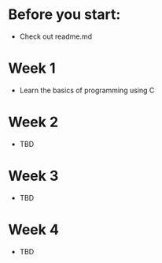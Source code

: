 # Before you start:
- Check out readme.md

# Week 1
- Learn the basics of programming using C

# Week 2
- TBD

# Week 3
- TBD

# Week 4
- TBD